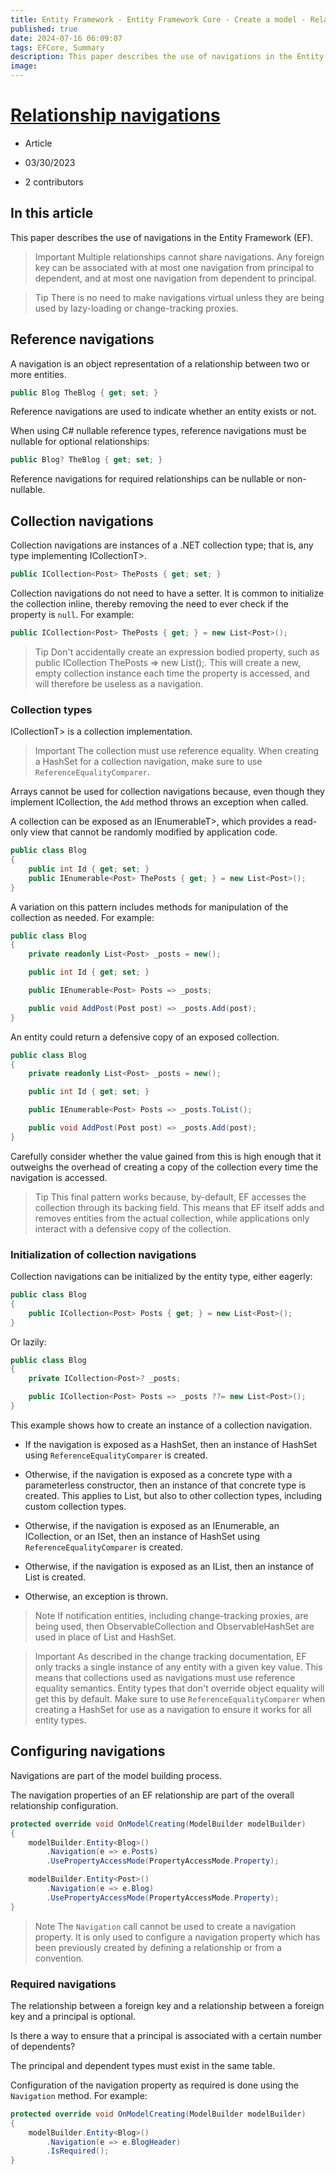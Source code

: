 ```yaml
---
title: Entity Framework - Entity Framework Core - Create a model - Relationships - Navigations
published: true
date: 2024-07-16 06:09:07
tags: EFCore, Summary
description: This paper describes the use of navigations in the Entity Framework (EF).
image:
---
```

# [Relationship navigations](https://learn.microsoft.com/en-us/ef/core/modeling/relationships/navigations)

  - Article

  - 03/30/2023

  - 2 contributors

## In this article

This paper describes the use of navigations in the Entity Framework (EF).

> Important
Multiple relationships cannot share navigations. Any foreign key can be associated with at most one navigation from principal to dependent, and at most one navigation from dependent to principal.

> Tip
There is no need to make navigations virtual unless they are being used by lazy-loading or change-tracking proxies.

## Reference navigations

A navigation is an object representation of a relationship between two or more entities.

```csharp
public Blog TheBlog { get; set; }
```

Reference navigations are used to indicate whether an entity exists or not.

When using C# nullable reference types, reference navigations must be nullable for optional relationships:

```csharp
public Blog? TheBlog { get; set; }
```

Reference navigations for required relationships can be nullable or non-nullable.

## Collection navigations

Collection navigations are instances of a .NET collection type; that is, any type implementing ICollectionT>.

```csharp
public ICollection<Post> ThePosts { get; set; }
```

Collection navigations do not need to have a setter. It is common to initialize the collection inline, thereby removing the need to ever check if the property is ```null```. For example:

```csharp
public ICollection<Post> ThePosts { get; } = new List<Post>();
```

> Tip
Don't accidentally create an expression bodied property, such as public ICollection<Post> ThePosts => new List<Post>();. This will create a new, empty collection instance each time the property is accessed, and will therefore be useless as a navigation.

### Collection types

ICollectionT> is a collection implementation.

> Important
The collection must use reference equality. When creating a HashSet<T> for a collection navigation, make sure to use ```ReferenceEqualityComparer```.

Arrays cannot be used for collection navigations because, even though they implement ICollection<T>, the ```Add``` method throws an exception when called.

A collection can be exposed as an IEnumerableT>, which provides a read-only view that cannot be randomly modified by application code.

```csharp
public class Blog
{
    public int Id { get; set; }
    public IEnumerable<Post> ThePosts { get; } = new List<Post>();
}
```

A variation on this pattern includes methods for manipulation of the collection as needed. For example:

```csharp
public class Blog
{
    private readonly List<Post> _posts = new();

    public int Id { get; set; }

    public IEnumerable<Post> Posts => _posts;

    public void AddPost(Post post) => _posts.Add(post);
}
```

An entity could return a defensive copy of an exposed collection.

```csharp
public class Blog
{
    private readonly List<Post> _posts = new();

    public int Id { get; set; }

    public IEnumerable<Post> Posts => _posts.ToList();

    public void AddPost(Post post) => _posts.Add(post);
}
```

Carefully consider whether the value gained from this is high enough that it outweighs the overhead of creating a copy of the collection every time the navigation is accessed.

> Tip
This final pattern works because, by-default, EF accesses the collection through its backing field. This means that EF itself adds and removes entities from the actual collection, while applications only interact with a defensive copy of the collection.

### Initialization of collection navigations

Collection navigations can be initialized by the entity type, either eagerly:

```csharp
public class Blog
{
    public ICollection<Post> Posts { get; } = new List<Post>();
}
```

Or lazily:

```csharp
public class Blog
{
    private ICollection<Post>? _posts;

    public ICollection<Post> Posts => _posts ??= new List<Post>();
}
```

This example shows how to create an instance of a collection navigation.

- If the navigation is exposed as a HashSet<T>, then an instance of HashSet<T> using ```ReferenceEqualityComparer``` is created.

- Otherwise, if the navigation is exposed as a concrete type with a parameterless constructor, then an instance of that concrete type is created. This applies to List<T>, but also to other collection types, including custom collection types.

- Otherwise, if the navigation is exposed as an IEnumerable<T>, an ICollection<T>, or an ISet<T>, then an instance of HashSet<T> using ```ReferenceEqualityComparer``` is created.

- Otherwise, if the navigation is exposed as an IList<T>, then an instance of List<T> is created.

- Otherwise, an exception is thrown.

> Note
If notification entities, including change-tracking proxies, are being used, then ObservableCollection<T> and ObservableHashSet<T> are used in place of List<T> and HashSet<T>.

> Important
As described in the change tracking documentation, EF only tracks a single instance of any entity with a given key value. This means that collections used as navigations must use reference equality semantics. Entity types that don't override object equality will get this by default. Make sure to use ```ReferenceEqualityComparer``` when creating a HashSet<T> for use as a navigation to ensure it works for all entity types.

## Configuring navigations

Navigations are part of the model building process.

The navigation properties of an EF relationship are part of the overall relationship configuration.

```csharp
protected override void OnModelCreating(ModelBuilder modelBuilder)
{
    modelBuilder.Entity<Blog>()
        .Navigation(e => e.Posts)
        .UsePropertyAccessMode(PropertyAccessMode.Property);

    modelBuilder.Entity<Post>()
        .Navigation(e => e.Blog)
        .UsePropertyAccessMode(PropertyAccessMode.Property);
}
```

> Note
The ```Navigation``` call cannot be used to create a navigation property. It is only used to configure a navigation property which has been previously created by defining a relationship or from a convention.

### Required navigations

The relationship between a foreign key and a relationship between a foreign key and a principal is optional.

Is there a way to ensure that a principal is associated with a certain number of dependents?

The principal and dependent types must exist in the same table.

Configuration of the navigation property as required is done using the ```Navigation``` method. For example:

```csharp
protected override void OnModelCreating(ModelBuilder modelBuilder)
{
    modelBuilder.Entity<Blog>()
        .Navigation(e => e.BlogHeader)
        .IsRequired();
}
```